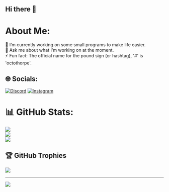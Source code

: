 ## Hi there 👋

# About Me:
🔭 I’m currently working on some small programs to make life easier.<br>💬 Ask me about what I'm working on at the moment.<br>⚡ Fun fact: The official name for the pound sign (or hashtag), '#' is 'octothorpe'.


## 🌐 Socials:
[![Discord](https://img.shields.io/badge/Discord-%237289DA.svg?logo=discord&logoColor=white)](https://discord.gg/https://discord.gg/7c7zF9ZrEv) [![Instagram](https://img.shields.io/badge/Instagram-%23E4405F.svg?logo=Instagram&logoColor=white)](https://instagram.com/gpr.inkblot) 

# 📊 GitHub Stats:
![](https://github-readme-stats.vercel.app/api?username=everdro1d&theme=onedark&hide_border=true&include_all_commits=false&count_private=true)<br/>
![](https://github-readme-streak-stats.herokuapp.com/?user=everdro1d&theme=onedark&hide_border=true)<br/>
![](https://github-readme-stats.vercel.app/api/top-langs/?username=everdro1d&theme=onedark&hide_border=true&include_all_commits=false&count_private=true&layout=compact)

## 🏆 GitHub Trophies
![](https://github-profile-trophy.vercel.app/?username=everdro1d&theme=onedark&no-frame=false&no-bg=false&margin-w=4)

---
[![](https://visitcount.itsvg.in/api?id=everdro1d&icon=5&color=6)](https://visitcount.itsvg.in)

<!-- Created with GPRM ( https://gprm.itsvg.in ) very nice, reccomend++ -->
